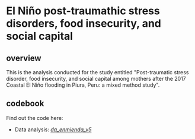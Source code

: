 # El Niño post-traumathic stress disorders, food insecurity, and social capital
## overview
This is the analysis conducted for the study entitled "Post-traumatic stress disorder, food insecurity, and social capital among mothers after the 2017 Coastal El Niño flooding in Piura, Peru: a mixed method study".

## codebook
Find out the code here:
- Data analysis: [_da_enmienda_v5_](https://github.com/culquichicon/El-Nino-amendment/blob/master/da_enmienda_v5.do)
